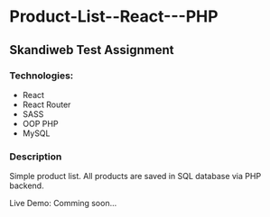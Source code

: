 # Product-List--React---PHP
## Skandiweb Test Assignment

### Technologies: 
- React
- React Router
- SASS
- OOP PHP
- MySQL

### Description
Simple product list. All products are saved in SQL database via PHP backend. 

Live Demo: Comming soon...
